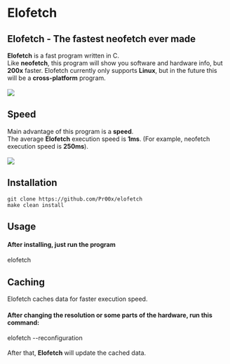 # Elofetch
## Elofetch - The fastest neofetch ever made
<b>Elofetch</b> is a fast program written in C.<br>
Like <b>neofetch</b>, this program will show you software and hardware info, but <b>200x</b> faster.
Elofetch currently only supports <b>Linux</b>, but in the future this will be a <b>cross-platform</b> program. 
<br><br>
<img src="https://i.ibb.co/10yCB3v/elofetch.png">

## Speed
Main advantage of this program is a <b>speed</b>.<br>
The average <b>Elofetch</b> execution speed is <b>1ms</b>. (For example, neofetch execution speed is <b>250ms</b>).
<br><br>
<img src="https://i.ibb.co/F4ZX45D/elofetch-speed.png">
## Installation
```
git clone https://github.com/Pr00x/elofetch
make clean install
```
## Usage
#### After installing, just run the program
elofetch
## Caching
Elofetch caches data for faster execution speed.
#### After changing the resolution or some parts of the hardware, run this command:
elofetch --reconfiguration
<br><br>
After that, <b>Elofetch</b> will update the cached data.

